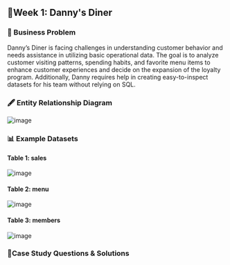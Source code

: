 ## 📍Week 1: Danny's Diner

### 🔎 Business Problem

Danny’s Diner is facing challenges in understanding customer behavior and needs assistance in utilizing basic operational data. The goal is to analyze customer visiting patterns, spending habits, and favorite menu items to enhance customer experiences and decide on the expansion of the loyalty program. Additionally, Danny requires help in creating easy-to-inspect datasets for his team without relying on SQL.

### 🖋 Entity Relationship Diagram

![image](https://github.com/user-attachments/assets/6d3920be-9636-46dd-907d-ef5b9486ece8)

### 📊 Example Datasets

#### Table 1: sales
![image](https://github.com/user-attachments/assets/5db7d811-a67a-4500-bc51-0e0de63916b8)

#### Table 2: menu
![image](https://github.com/user-attachments/assets/f9403095-32a0-408c-858d-06ebca7777ce)

#### Table 3: members
![image](https://github.com/user-attachments/assets/d409b8ad-818a-4ed2-a051-39ed52375d73)

### 📒Case Study Questions & Solutions




